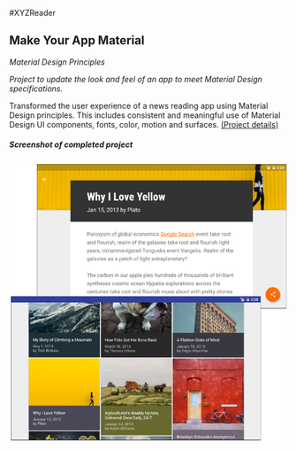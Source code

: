 #XYZReader

## Make Your App Material

*Material Design Principles*

*Project to update the look and feel of an app to meet Material Design specifications.*

Transformed the user experience of a news reading app using Material Design principles. This includes consistent and meaningful use of Material Design UI components, fonts, color, motion and surfaces. [(Project details)](concept.md)

##### Screenshot of completed project
![](img/xyzreader.png)
